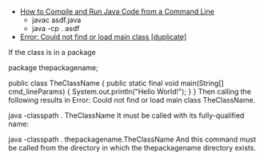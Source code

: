  - [How to Compile and Run Java Code from a Command Line](http://www.sergiy.ca/how-to-compile-and-launch-java-code-from-command-line/)
    - javac asdf.java
    - java -cp . asdf
 - [Error: Could not find or load main class [duplicate]](http://stackoverflow.com/questions/7485670/error-could-not-find-or-load-main-class)
 
 If the class is in a package
 
 package thepackagename;
 
 public class TheClassName {
   public static final void main(String[] cmd_lineParams)  {
      System.out.println("Hello World!");
   } 
 }
 Then calling the following results in Error: Could not find or load main class TheClassName.
 
 java -classpath . TheClassName
 It must be called with its fully-qualified name:
 
 java -classpath . thepackagename.TheClassName
 And this command must be called from the directory in which the thepackagename directory exists.